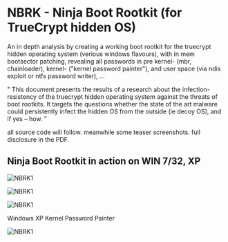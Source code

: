# NBRK - Ninja Boot Rootkit (for TrueCrypt hidden OS)

An in depth analysis by creating a working boot rootkit for the truecrypt hidden operating system (verious windows flavours), with in mem bootsector patching, revealing all passwords in pre kernel- (mbr, chainloader), kernel- ("kernel password painter"), and user space (via ndis exploit or ntfs password writer), ... 

"
This document presents the results of a research about the infection-resistency of the truecrypt hidden operating system against the threats of boot rootkits. It targets the questions whether the state of the art malware could persistently infect the hidden OS from the outside (ie decoy OS), and if yes – how.
"

all source code will follow. meanwhile some teaser screenshots. full disclosure in the PDF.

## Ninja Boot Rootkit in action on WIN 7/32, XP



![NBRK1](http://m64.rocks/ninja-boot-root/7.png "NBRK1")

![NBRK1](http://m64.rocks/ninja-boot-root/6.png "NBRK1")

![NBRK1](http://m64.rocks/ninja-boot-root/5.png "NBRK1")

Windows XP Kernel Password Painter

![NBRK1](http://m64.rocks/ninja-boot-root/10.png "NBRK1")
